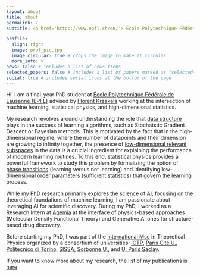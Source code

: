 ```yaml
---
layout: about
title: about
permalink: /
subtitle: <a href='https://www.epfl.ch/en/'> École Polytechnique Fédérale de Lausanne (EPFL) </a>. 

profile:
  align: right
  image: prof_pic.jpg
  image_circular: true # crops the image to make it circular
  more_info: >
news: false # includes a list of news items
selected_papers: false # includes a list of papers marked as "selected={true}"
social: true # includes social icons at the bottom of the page
---
```

Hi! I am a final-year PhD student at [École Polytechnique Fédérale de Lausanne (EPFL)](https://www.epfl.ch/en/) advised by [Florent Krzakala](https://florentkrzakala.com]) working at the intersection of machine learning, statistical physics, and high-dimensional statistics. 

My research revolves around understanding the role that <u> data structure</u> plays in the success of learning algorithms, such as Stochatstic Gradient Descent or Bayesian methods. This is motivated by the fact that in the high-dimensional regime, where the number of datapoints and their dimension are growing to infinity together, the presence of <u>low-dimensional relevant subspaces</u> in the data is a crucial ingredient for explaining the performance of modern learning routines.
To this end, statistical physics provides a powerful framework to study this problem by formalizing the notion of <u>phase transitions</u> (learning versus not learning) and identifying low-dimensional <u>order parameters</u> (sufficient statistics) that govern the learning process.

While my PhD research primarily explores the science of AI, focusing on the theoretical foundations of machine learning, I am passionate about leveraging AI for scientific discovery. During my PhD, I worked as a Research Intern at [Aqemia](https://www.aqemia.com/) at the interface of physics-based approaches (Molecular Density Functional Theory) and Generative AI ones for structure-based drug discovery.

Before starting my PhD, I was part of the [International Msc](http://www.pcs.polito.it/presentation) in Theoretical Physics organized by a consortium of universities: [ICTP](https://www.ictp.it), [Paris Cité U.](https://u-paris.fr/en/), [Politecnico di Torino](https://www.polito.it/en), [SISSA](https://www.sissa.it), [Sorbonne U.](https://www.sorbonne-universite.fr/en), and [U. Paris Saclay](https://www.universite-paris-saclay.fr/en).

If you want to know more about my research, the list of my publications is [here](/publications).